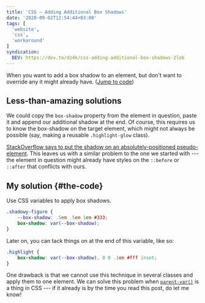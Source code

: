 ```yaml
---
title: 'CSS — Adding Additional Box Shadows'
date: '2020-09-02T12:54:44+03:00'
tags: [
  'website',
  'css',
  'workaround'
]
syndication:
  DEV: https://dev.to/dz4k/css-adding-additional-box-shadows-2lob
---
```


When you want to add a box shadow to an element, but don't want to override any it might already have. ([Jump to code](#the-code))

## Less-than-amazing solutions

We could copy the `box-shadow` property from the element in question, paste it and append our additional shadow at the end. Of course, this requires us to know the box-shadow on the target element, which might not always be possible (say, making a reusable `.highlight-glow` class).

[StackOverflow says to put the shadow on an absolutely-positioned pseudo-element](stackoverflow-says). This leaves us with a similar problem to the one we started with --- the element in question might already have styles on the `::before` or `::after` that conflicts with ours.

## My solution {#the-code}

Use CSS variables to apply box shadows.

```css
.shadowy-figure {
    --box-shadow: .5em .5em 1em #333;
    box-shadow: var(--box-shadow);
}
```

Later on, you can tack things on at the end of this variable, like so:

```css
.highlight {
    box-shadow: var(--box-shadow), 0 0 .1em #fff inset;
}
```

One drawback is that we cannot use this technique in several classes and apply them to one element. We can solve this problem when [`parent-var()`](parent-var) is a thing in CSS --- if it already is by the time you read this post, do let me know!

[stackoverflow-says]:  https://stackoverflow.com/a/11486224
[parent-var]:          https://lists.w3.org/Archives/Public/www-style/2012Aug/0891.html